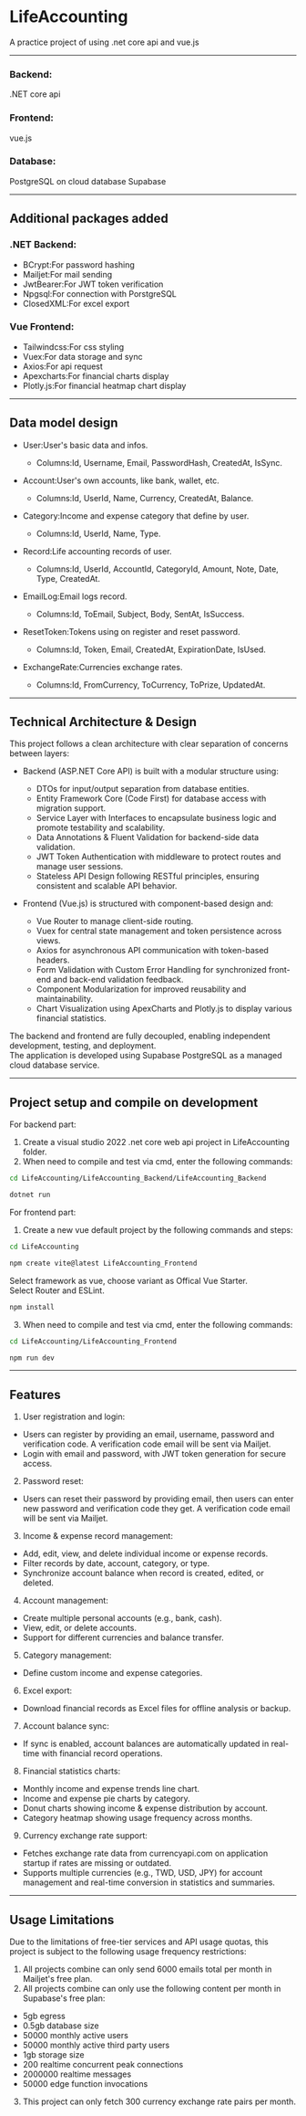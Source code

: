 # LifeAccounting
A practice project of using .net core api and vue.js  

-----
### Backend:
.NET core api  
### Frontend:
vue.js  
### Database:
PostgreSQL on cloud database Supabase  

-----
## Additional packages added
### .NET Backend:
- BCrypt:For password hashing
- Mailjet:For mail sending
- JwtBearer:For JWT token verification
- Npgsql:For connection with PorstgreSQL
- ClosedXML:For excel export
  
### Vue Frontend:
- Tailwindcss:For css styling
- Vuex:For data storage and sync
- Axios:For api request
- Apexcharts:For financial charts display
- Plotly.js:For financial heatmap chart display

-----
## Data model design
- User:User's basic data and infos.
  - Columns:Id, Username, Email, PasswordHash, CreatedAt, IsSync.  
  
- Account:User's own accounts, like bank, wallet, etc.
  - Columns:Id, UserId, Name, Currency, CreatedAt, Balance.
  
- Category:Income and expense category that define by user.
  - Columns:Id, UserId, Name, Type.
  
- Record:Life accounting records of user.
  - Columns:Id, UserId, AccountId, CategoryId, Amount, Note, Date, Type, CreatedAt.
  
- EmailLog:Email logs record.
  - Columns:Id, ToEmail, Subject, Body, SentAt, IsSuccess.
  
- ResetToken:Tokens using on register and reset password.
  - Columns:Id, Token, Email, CreatedAt, ExpirationDate, IsUsed.
  
- ExchangeRate:Currencies exchange rates.
  - Columns:Id, FromCurrency, ToCurrency, ToPrize, UpdatedAt.

-----
## Technical Architecture & Design
This project follows a clean architecture with clear separation of concerns between layers:
  
- Backend (ASP.NET Core API) is built with a modular structure using:
  - DTOs for input/output separation from database entities.
  - Entity Framework Core (Code First) for database access with migration support.
  - Service Layer with Interfaces to encapsulate business logic and promote testability and scalability.
  - Data Annotations & Fluent Validation for backend-side data validation.
  - JWT Token Authentication with middleware to protect routes and manage user sessions.
  - Stateless API Design following RESTful principles, ensuring consistent and scalable API behavior.
  
- Frontend (Vue.js) is structured with component-based design and:
  - Vue Router to manage client-side routing.
  - Vuex for central state management and token persistence across views.
  - Axios for asynchronous API communication with token-based headers.
  - Form Validation with Custom Error Handling for synchronized front-end and back-end validation feedback.
  - Component Modularization for improved reusability and maintainability.
  - Chart Visualization using ApexCharts and Plotly.js to display various financial statistics.
  
The backend and frontend are fully decoupled, enabling independent development, testing, and deployment.  
The application is developed using Supabase PostgreSQL as a managed cloud database service.

-----
## Project setup and compile on development
For backend part:  
1. Create a visual studio 2022 .net core web api project in LifeAccounting folder.
2. When need to compile and test via cmd, enter the following commands:  
```sh
cd LifeAccounting/LifeAccounting_Backend/LifeAccounting_Backend
```  
```sh
dotnet run
```  
  
For frontend part:  
1. Create a new vue default project by the following commands and steps:  
```sh
cd LifeAccounting
```  
```sh
npm create vite@latest LifeAccounting_Frontend
```  
Select framework as vue, choose variant as Offical Vue Starter.  
Select Router and ESLint.  
```sh
npm install
```  

3. When need to compile and test via cmd, enter the following commands:  
```sh
cd LifeAccounting/LifeAccounting_Frontend
```  
```sh
npm run dev
```  

-----
## Features
1. User registration and login:
  - Users can register by providing an email, username, password and verification code. A verification code email will be sent via Mailjet.
  - Login with email and password, with JWT token generation for secure access.
  
2. Password reset:
  - Users can reset their password by providing email, then users can enter new password and verification code they get. A verification code email will be sent via Mailjet.
  
3. Income & expense record management:
  - Add, edit, view, and delete individual income or expense records.
  - Filter records by date, account, category, or type.
  - Synchronize account balance when record is created, edited, or deleted.
  
4. Account management:
  - Create multiple personal accounts (e.g., bank, cash).
  - View, edit, or delete accounts.
  - Support for different currencies and balance transfer.
  
5. Category management:
  - Define custom income and expense categories.
  
6. Excel export:
  - Download financial records as Excel files for offline analysis or backup.
  
7. Account balance sync:
  - If sync is enabled, account balances are automatically updated in real-time with financial record operations.
  
8. Financial statistics charts:
  - Monthly income and expense trends line chart.
  - Income and expense pie charts by category.
  - Donut charts showing income & expense distribution by account.
  - Category heatmap showing usage frequency across months.

9. Currency exchange rate support:
  - Fetches exchange rate data from currencyapi.com on application startup if rates are missing or outdated.
  - Supports multiple currencies (e.g., TWD, USD, JPY) for account management and real-time conversion in statistics and summaries.

-----
## Usage Limitations
Due to the limitations of free-tier services and API usage quotas, this project is subject to the following usage frequency restrictions:  
1. All projects combine can only send 6000 emails total per month in Mailjet's free plan.
2. All projects combine can only use the following content per month in Supabase's free plan:
  - 5gb egress
  - 0.5gb database size
  - 50000 monthly active users
  - 50000 monthly active third party users
  - 1gb storage size
  - 200 realtime concurrent peak connections
  - 2000000 realtime messages
  - 50000 edge function invocations
3. This project can only fetch 300 currency exchange rate pairs per month.
